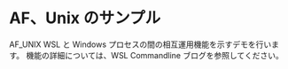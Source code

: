 # <a name="af-unix-sample"></a>AF、Unix のサンプル

AF_UNIX WSL と Windows プロセスの間の相互運用機能を示すデモを行います。 機能の詳細については、WSL Commandline ブログを参照してください。